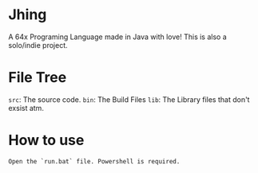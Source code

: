 # Jhing
A 64x Programing Language made in Java with love! This is also a solo/indie project.
# File Tree
  `src`: The source code.
  `bin`: The Build Files
  `lib`: The Library files that don't exsist atm.
  # How to use
    Open the `run.bat` file. Powershell is required.
